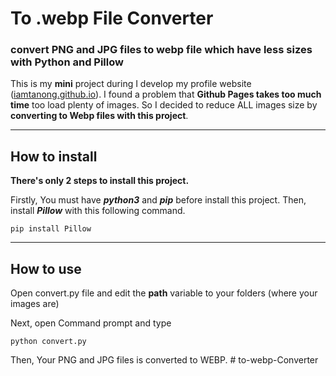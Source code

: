 # To .webp File Converter

### convert PNG and JPG files to webp file which have less sizes with Python and Pillow

This is my **mini** project during I develop my profile website ([iamtanong.github.io](https://github.com/iamtanong/iamtanong.github.io)). I found a problem that **Github Pages takes too much time** too load plenty of images. So I decided to reduce ALL images size by **converting to Webp files with this project**.

---

## How to install

**There's only 2 steps to install this project.**

Firstly, You must have **_python3_** and **_pip_** before install this project.
Then, install **_Pillow_** with this following command.

    pip install Pillow

---

## How to use

Open convert.py file and edit the **path** variable to your folders (where your images are)

Next, open Command prompt and type

    python convert.py

Then, Your PNG and JPG files is converted to WEBP.
#   t o - w e b p - C o n v e r t e r  
 